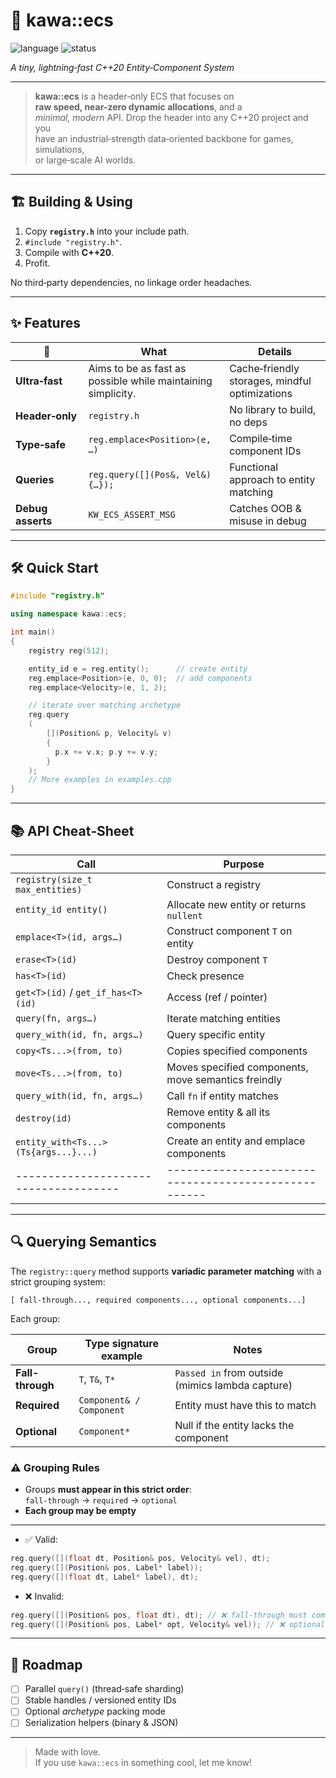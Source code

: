# 🌊 **kawa::ecs**
![language](https://img.shields.io/badge/C%2B%2B-20-blue.svg)
![status](https://img.shields.io/badge/stability-stable-brightgreen)

*A tiny, lightning‑fast C++20 Entity‑Component System*

---

> **kawa::ecs** is a header‑only ECS that focuses on  
> **raw speed, near-zero dynamic allocations**, and a  
> *minimal, modern* API. Drop the header into any C++20 project and you  
> have an industrial‑strength data‑oriented backbone for games, simulations,  
> or large‑scale AI worlds.

---

## 🏗️ Building & Using

1. Copy **`registry.h`** into your include path.
2. `#include "registry.h"`.
3. Compile with **C++20**.
4. Profit.

No third‑party dependencies, no linkage order headaches.

---

## ✨ Features 

| 🚀                                | What                                                           | Details                                            |
| --------------------------------- | -------------------------------------------------------------- | ----------------------------------------------------|
| **Ultra‑fast**                    | Aims to be as fast as possible while maintaining simplicity.   | Cache‑friendly storages, mindful optimizations      |
| **Header‑only**                   | `registry.h`                                                   | No library to build, no deps                        |
| **Type‑safe**                     | `reg.emplace<Position>(e, …)`                                  | Compile‑time component IDs                          |
| **Queries**                       | `reg.query([](Pos&, Vel&){…});`                                | Functional approach to entity matching              |
| **Debug asserts**                 | `KW_ECS_ASSERT_MSG`                                            | Catches OOB & misuse in debug                       |

---

## 🛠️ Quick Start

```cpp
#include "registry.h"

using namespace kawa::ecs;

int main()
{
    registry reg(512);               

    entity_id e = reg.entity();      // create entity
    reg.emplace<Position>(e, 0, 0);  // add components
    reg.emplace<Velocity>(e, 1, 2);

    // iterate over matching archetype
    reg.query
    (
        [](Position& p, Velocity& v)
        {
          p.x += v.x; p.y += v.y;
        }
    );
    // More examples in examples.cpp
}
```

---

## 📚 API Cheat‑Sheet

| Call                                 | Purpose                                             |
| -------------------------------------| ----------------------------------------------------|
| `registry(size_t max_entities)`      | Construct a registry                                |
| `entity_id entity()`                 | Allocate new entity or returns `nullent`            |
| `emplace<T>(id, args…)`              | Construct component `T` on entity                   |
| `erase<T>(id)`                       | Destroy component `T`                               |
| `has<T>(id)`                         | Check presence                                      |
| `get<T>(id)` / `get_if_has<T>(id)`   | Access (ref / pointer)                              |
| `query(fn, args…)`                   | Iterate matching entities                           |
| `query_with(id, fn, args…)`          | Query specific entity                               |
| `copy<Ts...>(from, to)`              | Copies specified components                         |
| `move<Ts...>(from, to)`              | Moves specified components, move semantics freindly |
| `query_with(id, fn, args…)`          | Call `fn` if entity matches                         |
| `destroy(id)`                        | Remove entity & all its components                  |
| `entity_with<Ts...>(Ts{args...}...)` | Create an entity and emplace components             |
| -------------------------------------| ----------------------------------------------------|


---

## 🔍 Querying Semantics

The `registry::query` method supports **variadic parameter matching** with a strict grouping system:

```
[ fall-through..., required components..., optional components...]
```

Each group:

| Group            | Type signature example        | Notes                                            |
|------------------|-------------------------------|--------------------------------------------------|
| **Fall-through** | `T`, `T&`, `T*`               | `Passed in` from outside (mimics lambda capture) |
| **Required**     | `Component& / Component`      | Entity must have this to match                   |
| **Optional**     | `Component*`                  | Null if the entity lacks the component           |

### ⚠️ Grouping Rules

- Groups **must appear in this strict order**:  
  `fall-through` → `required` → `optional`
- **Each group may be empty**
 
---

- ✅ Valid:

```cpp
reg.query([](float dt, Position& pos, Velocity& vel), dt);
reg.query([](Position& pos, Label* label));
reg.query([](float dt, Label* label), dt);
```

- ❌ Invalid:

```cpp
reg.query([](Position& pos, float dt), dt); // ❌ fall-through must come first
reg.query([](Position& pos, Label* opt, Velocity& vel)); // ❌ optional must come last
```

---


## 🔄 Roadmap

* [ ] Parallel `query()` (thread‑safe sharding)
* [ ] Stable handles / versioned entity IDs
* [ ] Optional *archetype* packing mode
* [ ] Serialization helpers (binary & JSON)

---

> Made with love.  
> If you use `kawa::ecs` in something cool, let me know!
